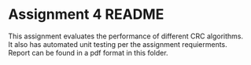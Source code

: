 # Assignment 4 README

This assignment evaluates the performance of different CRC algorithms.  
It also has automated unit testing per the assignment requierments.  
Report can be found in a pdf format in this folder.
